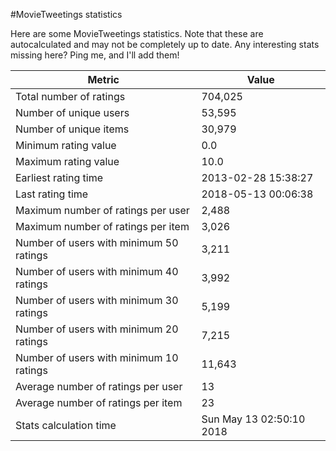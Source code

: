 #MovieTweetings statistics

Here are some MovieTweetings statistics. Note that these are autocalculated and may not be completely up to date. Any interesting stats missing here? Ping me, and I'll add them!

Metric | Value
--- | ---
Total number of ratings                 | 704,025
Number of unique users                  | 53,595
Number of unique items                  | 30,979
Minimum rating value                    | 0.0
Maximum rating value                    | 10.0
Earliest rating time                    | 2013-02-28 15:38:27
Last rating time                        | 2018-05-13 00:06:38
Maximum number of ratings per user      | 2,488
Maximum number of ratings per item      | 3,026
Number of users with minimum 50 ratings | 3,211
Number of users with minimum 40 ratings | 3,992
Number of users with minimum 30 ratings | 5,199
Number of users with minimum 20 ratings | 7,215
Number of users with minimum 10 ratings | 11,643
Average number of ratings per user      | 13
Average number of ratings per item      | 23
Stats calculation time                  | Sun May 13 02:50:10 2018

